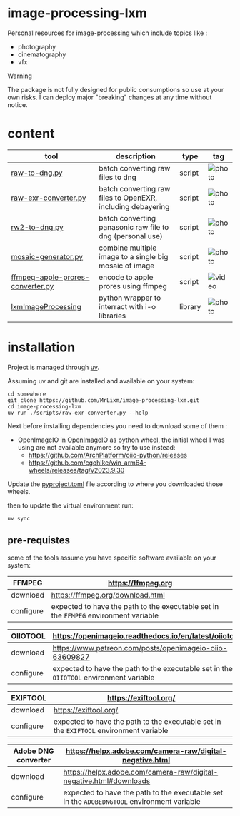 # image-processing-lxm

Personal resources for image-processing which include topics like :

* photography
* cinematography
* vfx


> [!WARNING] 
> The package is not fully designed for public consumptions so use at your own
> risks. I can deploy major "breaking" changes at any time without notice.

# content

| tool                                                                         | description                                                 | type    | tag                                                 |
|------------------------------------------------------------------------------|-------------------------------------------------------------|---------|-----------------------------------------------------|
| [raw-to-dng.py](scripts/raw-to-dng.py)                                       | batch converting raw files to dng                           | script  | ![photo](https://img.shields.io/badge/photo-43896b) |
| [raw-exr-converter.py](scripts/raw-exr-converter.py)                         | batch converting raw files to OpenEXR, including debayering | script  | ![photo](https://img.shields.io/badge/photo-43896b) |
| [rw2-to-dng.py](scripts/rw2-to-dng.py)                                       | batch converting panasonic raw file to dng (personal use)   | script  | ![photo](https://img.shields.io/badge/photo-43896b) |
| [mosaic-generator.py](scripts/mosaic-generator.py)                           | combine multiple image to a single big mosaic of image      | script  | ![photo](https://img.shields.io/badge/photo-43896b) |
| [ffmpeg-apple-prores-converter.py](scripts/ffmpeg-apple-prores-converter.py) | encode to apple prores using ffmpeg                         | script  | ![video](https://img.shields.io/badge/video-4c78a6) |
| [lxmImageProcessing](python/libraries/lxmimgproc)                            | python wrapper to interract with i-o libraries              | library | ![photo](https://img.shields.io/badge/photo-43896b) |

# installation

Project is managed through [uv](https://docs.astral.sh/uv/).

Assuming uv and git are installed and available on your system:

```shell
cd somewhere
git clone https://github.com/MrLixm/image-processing-lxm.git
cd image-processing-lxm
uv run ./scripts/raw-exr-converter.py --help
```

Next before installing dependencies you need to download some of them :

* OpenImageIO in [OpenImageIO](vendor/OpenImageIO) as python wheel,
  the initial wheel I was using are not available anymore so try to use
  instead:
    * https://github.com/ArchPlatform/oiio-python/releases
    * https://github.com/cgohlke/win_arm64-wheels/releases/tag/v2023.9.30

Update the [pyproject.toml](pyproject.toml) file according to where you
downloaded those wheels.

then to update the virtual environment run:

```shell
uv sync
```

## pre-requistes

some of the tools assume you have specific software available on your system:

| FFMPEG    | https://ffmpeg.org                                                                   |
|-----------|--------------------------------------------------------------------------------------|
| download  | https://ffmpeg.org/download.html                                                     |
| configure | expected to have the path to the executable set in the `FFMPEG` environment variable |

| OIIOTOOL  | https://openimageio.readthedocs.io/en/latest/oiiotool.html                             |
|-----------|----------------------------------------------------------------------------------------|
| download  | https://www.patreon.com/posts/openimageio-oiio-63609827                                |
| configure | expected to have the path to the executable set in the `OIIOTOOL` environment variable |

| EXIFTOOL  | https://exiftool.org/                                                                  |
|-----------|----------------------------------------------------------------------------------------|
| download  | https://exiftool.org/                                                                  |
| configure | expected to have the path to the executable set in the `EXIFTOOL` environment variable |

| Adobe DNG converter | https://helpx.adobe.com/camera-raw/digital-negative.html                                   |
|---------------------|--------------------------------------------------------------------------------------------|
| download            | https://helpx.adobe.com/camera-raw/digital-negative.html#downloads                         |
| configure           | expected to have the path to the executable set in the `ADOBEDNGTOOL` environment variable |
